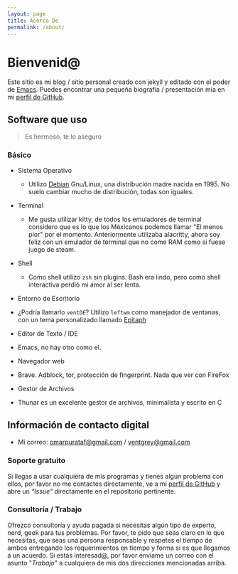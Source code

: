 ```yaml
---
layout: page
title: Acerca De
permalink: /about/
---
```


# Bienvenid@

Este sitio es mi blog / sitio personal creado con jekyll y editado con el poder de [Emacs](https://www.gnu.org/software/emacs). Puedes encontrar una pequeña biografía / presentación mia en mi [perfil de GitHub](https://github.com/VentGrey).

## Software que uso

> Es hermoso, te lo aseguro

### Básico

* Sistema Operativo
  * Utilizo [Debian](https://debian.org) Gnu/Linux, una distribución madre nacida en 1995. No suelo cambiar mucho de distribución, todas son iguales.
  
* Terminal
  * Me gusta utilizar kitty, de todos los emuladores de terminal considero que es lo que los Méxicanos podemos llamar "El menos pior" por el momento. Anteriormente utilizaba alacritty, ahora soy feliz con un emulador de terminal que no come RAM como si fuese juego de steam.
  
* Shell
  * Como shell utilizo `zsh` sin plugins. Bash era lindo, pero como shell interactiva perdió mi amor al ser lenta.

* Entorno de Escritorio
 * ¿Podría llamarlo `ventDE`? Utilizo `leftwm` como manejador de ventanas, con un tema personalizado llamado [Epitaph](https://github.com/VentGrey/Epitaph)

* Editor de Texto / IDE
 * Emacs, no hay otro como el.
 
* Navegador web
 * Brave. Adblock, tor, protección de fingerprint. Nada que ver con FireFox
 
* Gestor de Archivos
 * Thunar es un excelente gestor de archivos, minimalista y escrito en C

## Información de contacto digital

* Mi correo: omarpurataf@gmail.com / ventgrey@gmail.com 

### Soporte gratuito

Si llegas a usar cualquiera de mis programas y tienes algún problema con ellos, por favor no me contactes directamente, ve a mi [perfil de GitHub](https://github.com/VentGrey) y abre un *"Issue"* directamente en el repositorio pertinente.

### Consultoría / Trabajo

Ofrezco consultoría y ayuda pagada si necesitas algún tipo de experto, nerd, geek para tus problemas. Por favor, te pido que seas claro en lo que necesitas, que seas una persona responsable y respetes el tiempo de ambos entregando los requerimientos en tiempo y forma si es que llegamos a un acuerdo. Si estás interesad@, por favor envíame un correo con el asunto "*Trabajo*" a cualquiera de mis dos direcciones mencionadas arriba.
